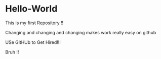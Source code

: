 # Hello-World
This is my first Repository !! 

Changing and changing and changing makes work really easy on github 

USe GitHUb to Get Hired!!!


Bruh  !! 

